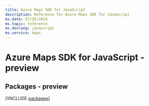 ```yaml
---
title: Azure Maps SDK for JavaScript
description: Reference for Azure Maps SDK for JavaScript
ms.date: 07/26/2024
ms.topic: reference
ms.devlang: javascript
ms.service: maps
---
```

# Azure Maps SDK for JavaScript - preview
## Packages - preview
[!INCLUDE [packages](maps-index.md)]